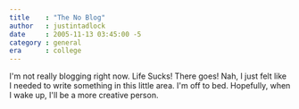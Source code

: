 ```yaml
---
title    : "The No Blog"
author   : justintadlock
date     : 2005-11-13 03:45:00 -5
category : general
era      : college
---
```


I'm not really blogging right now.  Life Sucks!  There goes!  Nah, I just felt like I needed to write something in this little area.  I'm off to bed.  Hopefully, when I wake up, I'll be a more creative person.
